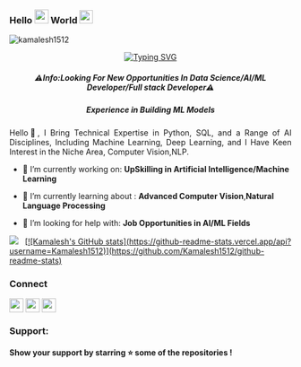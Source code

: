 ### Hello  <img src="https://media.giphy.com/media/hvRJCLFzcasrR4ia7z/giphy.gif" width="25"> World <img src="https://github.com/TheDudeThatCode/TheDudeThatCode/blob/master/Assets/Earth.gif" width="24"> 
<p align="left"> <img src="https://komarev.com/ghpvc/?username=kamalesh1512&label=Profile%20views&color=0e75b6&style=flat" alt="kamalesh1512" /> </p>

<p align="center">
<a href="https://git.io/typing-svg">
<img src="https://readme-typing-svg.demolab.com?font=Fira+Code&size=15&pause=1000&color=2FF716&center=true&vCenter=true&multiline=true&random=false&width=435&lines=Hi!!!+Welcome+To+My+GitHub+Profile;I'm+Kamalesh+%2C+Full Stack+Data+Scientist" alt="Typing SVG" /></a>
</p>

<h5 align="center">⚠️Info:Looking For New Opportunities In Data Science/AI/ML Developer/Full stack Developer⚠️</h5>
<h5 align="center">Experience in Building ML Models </h5>

<p align="justify">Hello👋, I Bring Technical Expertise in Python, SQL, and a Range of AI Disciplines, Including Machine Learning, Deep Learning, and I Have Keen Interest in the Niche Area, Computer Vision,NLP.</p>

- 🔭 I’m currently working on: **UpSkilling in Artificial Intelligence/Machine Learning**

- 🌱 I’m currently learning about : **Advanced Computer Vision**,**Natural Language Processing**

- 🤝 I’m looking for help with: **Job Opportunities in AI/ML Fields**

<div class="container">
  <div class="row">
    <div class="col">
      <a href = "https://github.com/Kamalesh1512">
      <img src="https://github-readme-stats.vercel.app/api?username=Kamalesh1512&show_icons=true&title_color=ffc857&icon_color=8ac926&text_color=daf7dc&bg_color=151515&count_private=true&include_all_commits=true"></a>
      &nbsp;
      <a href = "https://github.com/Kamalesh1512">
      [![Kamalesh's GitHub stats](https://github-readme-stats.vercel.app/api?username=Kamalesh1512)](https://github.com/Kamalesh1512/github-readme-stats)</a>
    </div>
    <div class="col">
      <h3 align="left">Connect</h3>
      <p align="left">
          <a href="mailto:kmgowda1512@gmail.com" target="blank">
            <img align="center" src="https://help.sumologic.com/img/integrations/saas-cloud/gmail-icon.png" width=25px height=25px/></a>
          <a href="https://www.linkedin.com/in/kamalesh-mahadevappa/" target="blank">
            <img align="center" src="https://cdn-icons-png.flaticon.com/512/174/174857.png" width=25px height=25px/></a>
          <a href="https://www.kaggle.com/kamalesh1997" target="blank">
            <img align="center" src="https://static-00.iconduck.com/assets.00/kaggle-icon-2048x2048-fxhlmjy3.png" width=25px height=25px/></a>
          </p>
    </div>
    <div class ="col">
      <h3 align="left">Support:</h3>
      <h4 align="left">Show your support by starring ⭐ some of the repositories  ! </h4>
    </div>
  </div>
</div>
